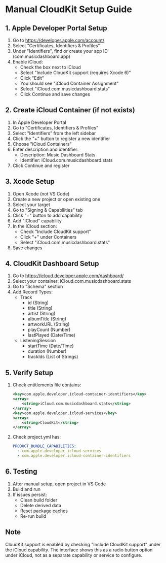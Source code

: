 # Manual CloudKit Setup Guide

## 1. Apple Developer Portal Setup

1. Go to https://developer.apple.com/account/
2. Select "Certificates, Identifiers & Profiles"
3. Under "Identifiers", find or create your app ID (com.musicdashboard.app)
4. Enable iCloud:
   - Check the box next to iCloud
   - Select "Include CloudKit support (requires Xcode 6)"
   - Click "Edit"
   - You should see "iCloud Container Assignment"
   - Select "iCloud.com.musicdashboard.stats"
   - Click Continue and save changes

## 2. Create iCloud Container (if not exists)

1. In Apple Developer Portal
2. Go to "Certificates, Identifiers & Profiles"
3. Select "Identifiers" from the left sidebar
4. Click the "+" button to register a new identifier
5. Choose "iCloud Containers"
6. Enter description and identifier:
   - Description: Music Dashboard Stats
   - Identifier: iCloud.com.musicdashboard.stats
7. Click Continue and register

## 3. Xcode Setup

1. Open Xcode (not VS Code)
2. Create a new project or open existing one
3. Select your target
4. Go to "Signing & Capabilities" tab
5. Click "+" button to add capability
6. Add "iCloud" capability
7. In the iCloud section:
   - Check "Include CloudKit support"
   - Click "+" under Containers
   - Select "iCloud.com.musicdashboard.stats"
8. Save changes

## 4. CloudKit Dashboard Setup

1. Go to https://icloud.developer.apple.com/dashboard/
2. Select your container: iCloud.com.musicdashboard.stats
3. Go to "Schema" section
4. Add Record Types:
   - Track
     - id (String)
     - title (String)
     - artist (String)
     - albumTitle (String)
     - artworkURL (String)
     - playCount (Number)
     - lastPlayed (Date/Time)
   - ListeningSession
     - startTime (Date/Time)
     - duration (Number)
     - trackIds (List of Strings)

## 5. Verify Setup

1. Check entitlements file contains:
   ```xml
   <key>com.apple.developer.icloud-container-identifiers</key>
   <array>
       <string>iCloud.com.musicdashboard.stats</string>
   </array>
   <key>com.apple.developer.icloud-services</key>
   <array>
       <string>CloudKit</string>
   </array>
   ```

2. Check project.yml has:
   ```yaml
   PRODUCT_BUNDLE_CAPABILITIES:
     - com.apple.developer.icloud-services
     - com.apple.developer.icloud-container-identifiers
   ```

## 6. Testing

1. After manual setup, open project in VS Code
2. Build and run
3. If issues persist:
   - Clean build folder
   - Delete derived data
   - Reset package caches
   - Re-run build

## Note
CloudKit support is enabled by checking "Include CloudKit support" under the iCloud capability. The interface shows this as a radio button option under iCloud, not as a separate capability or service to configure.
